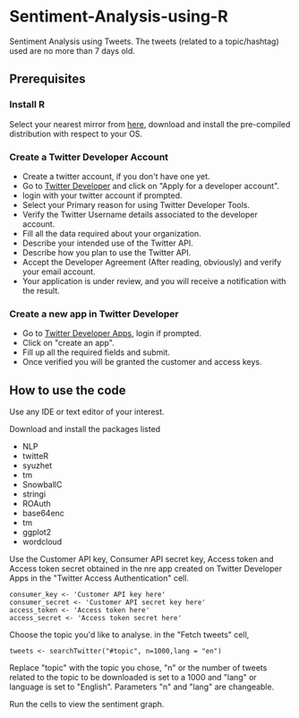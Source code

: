 # Sentiment-Analysis-using-R
Sentiment Analysis using Tweets. The tweets (related to a topic/hashtag) used are no more than 7 days old. 

## Prerequisites

### Install R
Select your nearest mirror from [here](https://cran.r-project.org/mirrors.html), download and install the pre-compiled distribution with respect to your OS.

### Create a Twitter Developer Account
* Create a twitter account, if you don't have one yet.
* Go to [Twitter Developer](https://developer.twitter.com/en/apply-for-access) and click on "Apply for a developer account".
* login with your twitter account if prompted.
* Select your Primary reason for using Twitter Developer Tools.
* Verify the Twitter Username details associated to the developer account.
* Fill all the data required about your organization.
* Describe your intended use of the Twitter API.
* Describe how you plan to use the Twitter API.
* Accept the Developer Agreement (After reading, obviously) and verify your email account.
* Your application is under review, and you will receive a notification with the result.

### Create a new app in Twitter Developer

* Go to [Twitter Developer Apps](https://developer.twitter.com/en/apps), login if prompted.
* Click on "create an app".
* Fill up all the required fields and submit.
* Once verified you will be granted the customer and access keys.

## How to use the code

Use any IDE or text editor of your interest.

Download and install the packages listed

* NLP
* twitteR
* syuzhet
* tm
* SnowballC
* stringi
* ROAuth
* base64enc
* tm
* ggplot2
* wordcloud

Use the Customer API key, Consumer API secret key, Access token and Access token secret obtained in the nre app created on Twitter Developer Apps in the "Twitter Access Authentication" cell.
```
consumer_key <- 'Customer API key here'
consumer_secret <- 'Customer API secret key here'
access_token <- 'Access token here'
access_secret <- 'Access token secret here'
```

Choose the topic you'd like to analyse. in the "Fetch tweets" cell,
```
tweets <- searchTwitter("#topic", n=1000,lang = "en")
```
Replace "topic" with the topic you chose, "n" or the number of tweets related to the topic to be downloaded is set to a 1000 and "lang" or language is set to "English". Parameters "n" and "lang" are changeable.

Run the cells to view the sentiment graph.
